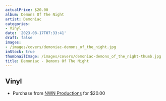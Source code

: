 ```yaml
---
actualPrice: $20.00
album: Demons Of The Night
artist: Demoniac
categories:
- Vinyl
date: '2023-08-17T07:33:41'
draft: false
images:
- /images/covers/demoniac-demons_of_the_night.jpg
inStock: true
thumbnailImage: /images/covers/demoniac-demons_of_the_night-thumb.jpg
title: Demoniac - Demons Of The Night
---
```


## Vinyl
* Purchase from [NWN Productions](http://shop.nwnprod.com/index.php?route=product/product&path=76&product_id=38511&sort=pd.name&order=ASC) for $20.00
